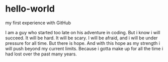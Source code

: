 # hello-world
my first experience with GitHub

I am a guy who started too late on his adventure in coding. But i know i will succeed.
It will be hard. It will be scary. I will be afraid, and i will be under pressure for all time.
But there is hope. And with this hope as my strength i will push beyond my current limits.
Because i gotta make up for all the time i had lost over the past many years.
